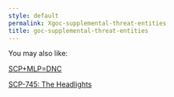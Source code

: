 ```yaml
---
style: default
permalink: Xgoc-supplemental-threat-entities
title: goc-supplemental-threat-entities
---
```

You may also like:

[SCP+MLP=DNC](http://scp-wiki.net/scp-mlp-dnc)

[SCP-745: The Headlights](http://scp-wiki.net/scp-745)

